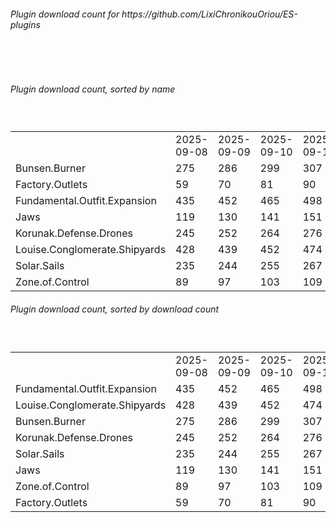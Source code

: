 <h6>Plugin download count for https://github.com/LixiChronikouOriou/ES-plugins</h6><br>
<br>
<h6>Plugin download count, sorted by name</h6><sub><sup><br>
<table>
	<tr>
		<td></td>
		<td>2025-09-08</td>
		<td>2025-09-09</td>
		<td>2025-09-10</td>
		<td>2025-09-11</td>
		<td>2025-09-12</td>
		<td>2025-09-13</td>
		<td>2025-09-14</td>
		<td>today +</td>
	</tr>
	<tr>
		<td>Bunsen.Burner</td>
		<td>275</td>
		<td>286</td>
		<td>299</td>
		<td>307</td>
		<td>316</td>
		<td>325</td>
		<td>329</td>
		<td>+ 4</td>
	</tr>
	<tr>
		<td>Factory.Outlets</td>
		<td>59</td>
		<td>70</td>
		<td>81</td>
		<td>90</td>
		<td>101</td>
		<td>113</td>
		<td>118</td>
		<td>+ 5</td>
	</tr>
	<tr>
		<td>Fundamental.Outfit.Expansion</td>
		<td>435</td>
		<td>452</td>
		<td>465</td>
		<td>498</td>
		<td>521</td>
		<td>541</td>
		<td>549</td>
		<td>+ 8</td>
	</tr>
	<tr>
		<td>Jaws</td>
		<td>119</td>
		<td>130</td>
		<td>141</td>
		<td>151</td>
		<td>160</td>
		<td>169</td>
		<td>175</td>
		<td>+ 6</td>
	</tr>
	<tr>
		<td>Korunak.Defense.Drones</td>
		<td>245</td>
		<td>252</td>
		<td>264</td>
		<td>276</td>
		<td>286</td>
		<td>294</td>
		<td>298</td>
		<td>+ 4</td>
	</tr>
	<tr>
		<td>Louise.Conglomerate.Shipyards</td>
		<td>428</td>
		<td>439</td>
		<td>452</td>
		<td>474</td>
		<td>487</td>
		<td>495</td>
		<td>500</td>
		<td>+ 5</td>
	</tr>
	<tr>
		<td>Solar.Sails</td>
		<td>235</td>
		<td>244</td>
		<td>255</td>
		<td>267</td>
		<td>275</td>
		<td>283</td>
		<td>288</td>
		<td>+ 5</td>
	</tr>
	<tr>
		<td>Zone.of.Control</td>
		<td>89</td>
		<td>97</td>
		<td>103</td>
		<td>109</td>
		<td>117</td>
		<td>126</td>
		<td>131</td>
		<td>+ 5</td>
	</tr>
</table>
</sub></sup>
<h6>Plugin download count, sorted by download count</h6><sub><sup><br>
<table>
	<tr>
		<td></td>
		<td>2025-09-08</td>
		<td>2025-09-09</td>
		<td>2025-09-10</td>
		<td>2025-09-11</td>
		<td>2025-09-12</td>
		<td>2025-09-13</td>
		<td>2025-09-14</td>
		<td>today +</td>
	</tr>
	<tr>
		<td>Fundamental.Outfit.Expansion</td>
		<td>435</td>
		<td>452</td>
		<td>465</td>
		<td>498</td>
		<td>521</td>
		<td>541</td>
		<td>549</td>
		<td>+ 8</td>
	</tr>
	<tr>
		<td>Louise.Conglomerate.Shipyards</td>
		<td>428</td>
		<td>439</td>
		<td>452</td>
		<td>474</td>
		<td>487</td>
		<td>495</td>
		<td>500</td>
		<td>+ 5</td>
	</tr>
	<tr>
		<td>Bunsen.Burner</td>
		<td>275</td>
		<td>286</td>
		<td>299</td>
		<td>307</td>
		<td>316</td>
		<td>325</td>
		<td>329</td>
		<td>+ 4</td>
	</tr>
	<tr>
		<td>Korunak.Defense.Drones</td>
		<td>245</td>
		<td>252</td>
		<td>264</td>
		<td>276</td>
		<td>286</td>
		<td>294</td>
		<td>298</td>
		<td>+ 4</td>
	</tr>
	<tr>
		<td>Solar.Sails</td>
		<td>235</td>
		<td>244</td>
		<td>255</td>
		<td>267</td>
		<td>275</td>
		<td>283</td>
		<td>288</td>
		<td>+ 5</td>
	</tr>
	<tr>
		<td>Jaws</td>
		<td>119</td>
		<td>130</td>
		<td>141</td>
		<td>151</td>
		<td>160</td>
		<td>169</td>
		<td>175</td>
		<td>+ 6</td>
	</tr>
	<tr>
		<td>Zone.of.Control</td>
		<td>89</td>
		<td>97</td>
		<td>103</td>
		<td>109</td>
		<td>117</td>
		<td>126</td>
		<td>131</td>
		<td>+ 5</td>
	</tr>
	<tr>
		<td>Factory.Outlets</td>
		<td>59</td>
		<td>70</td>
		<td>81</td>
		<td>90</td>
		<td>101</td>
		<td>113</td>
		<td>118</td>
		<td>+ 5</td>
	</tr>
</table>
</sub></sup>
